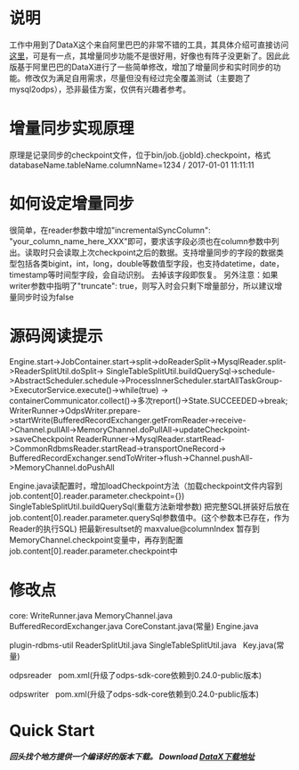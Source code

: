 # 说明

工作中用到了DataX这个来自阿里巴巴的非常不错的工具，其具体介绍可直接访问[这里](https://github.com/alibaba/DataX)，可是有一点，其增量同步功能不是很好用，好像也有阵子没更新了。因此此版基于阿里巴巴的DataX进行了一些简单修改，增加了增量同步和实时同步的功能。修改仅为满足自用需求，尽量但没有经过完全覆盖测试（主要跑了mysql2odps），恐非最佳方案，仅供有兴趣者参考。


# 增量同步实现原理

原理是记录同步的checkpoint文件，位于bin/job.{jobId}.checkpoint，格式databaseName.tableName.columnName=1234 / 2017-01-01 11:11:11

# 如何设定增量同步

很简单，在reader参数中增加"incrementalSyncColumn": "your_column_name_here_XXX"即可，要求该字段必须也在column参数中列出。读取时只会读取上次checkpoint之后的数据。支持增量同步的字段的数据类型包括各类bigint，int，long，double等数值型字段，也支持datetime，date，timestamp等时间型字段，会自动识别。
去掉该字段即恢复。
另外注意：如果writer参数中指明了"truncate": true，则写入时会只剩下增量部分，所以建议增量同步时设为false



# 源码阅读提示

Engine.start->JobContainer.start->split->doReaderSplit->MysqlReader.split->ReaderSplitUtil.doSplit-> SingleTableSplitUtil.buildQuerySql->schedule->AbstractScheduler.schedule->ProcessInnerScheduler.startAllTaskGroup->ExecutorService.execute()->while(true) -> containerCommunicator.collect()->多次report()->State.SUCCEEDED->break;                                               
               WriterRunner->OdpsWriter.prepare->startWrite(BufferedRecordExchanger.getFromReader->receive->Channel.pullAll->MemoryChannel.doPullAll->updateCheckpoint->saveCheckpoint
		ReaderRunner->MysqlReader.startRead->CommonRdbmsReader.startRead->transportOneRecord-> BufferedRecordExchanger.sendToWriter->flush->Channel.pushAll->MemoryChannel.doPushAll

Engine.java读配置时，增加loadCheckpoint方法（加载checkpoint文件内容到job.content[0].reader.parameter.checkpoint={})
SingleTableSplitUtil.buildQuerySql(重载方法新增参数)
把完整SQL拼装好后放在job.content[0].reader.parameter.querySql参数值中。(这个参数本已存在，作为Reader的执行SQL)
把最新resultset的 maxvalue@columnIndex 暂存到MemoryChannel.checkpoint变量中，再存到配置job.content[0].reader.parameter.checkpoint中

 
# 修改点
core:
    WriteRunner.java
    MemoryChannel.java
    BufferedRecordExchanger.java
    CoreConstant.java(常量)
    Engine.java
    
plugin-rdbms-util
    ReaderSplitUtil.java
    SingleTableSplitUtil.java
    Key.java(常量)
    
odpsreader
    pom.xml(升级了odps-sdk-core依赖到0.24.0-public版本)
    
odpswriter
    pom.xml(升级了odps-sdk-core依赖到0.24.0-public版本)

# Quick Start

##### 回头找个地方提供一个编译好的版本下载。 Download [DataX下载地址](http://datax-opensource.oss-cn-hangzhou.aliyuncs.com/datax.tar.gz)



